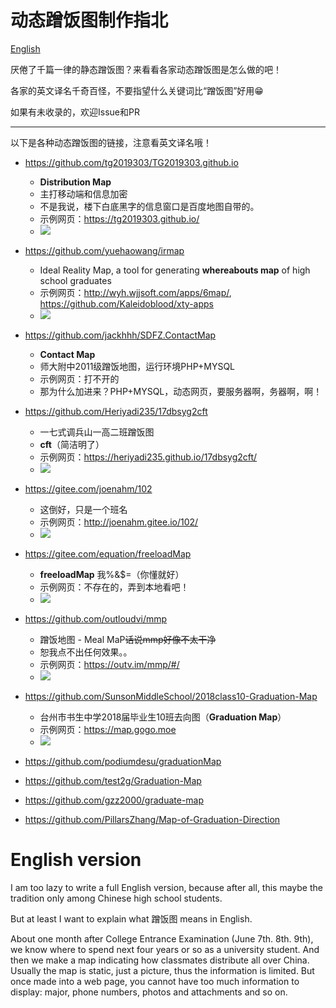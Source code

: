 # 动态蹭饭图制作指北

[English](#english-version)

厌倦了千篇一律的静态蹭饭图？来看看各家动态蹭饭图是怎么做的吧！

各家的英文译名千奇百怪，不要指望什么关键词比“蹭饭图”好用:grin:

如果有未收录的，欢迎Issue和PR

---

以下是各种动态蹭饭图的链接，注意看英文译名哦！

- <https://github.com/tg2019303/TG2019303.github.io>
    - **Distribution Map**
    - 主打移动端和信息加密
    - 不是我说，楼下白底黑字的信息窗口是百度地图自带的。
    - 示例网页：<https://tg2019303.github.io/>
    - ![](tg2019303.png)

- <https://github.com/yuehaowang/irmap>
    - Ideal Reality Map, a tool for generating **whereabouts map** of high school graduates
    - 示例网页：<http://wyh.wjjsoft.com/apps/6map/>, <https://github.com/Kaleidoblood/xty-apps>
    - ![](irmap.png)

- <https://github.com/jackhhh/SDFZ.ContactMap>
    - **Contact Map**
    - 师大附中2011级蹭饭地图，运行环境PHP+MYSQL
    - 示例网页：打不开的
    - 那为什么加进来？PHP+MYSQL，动态网页，要服务器啊，务器啊，啊！

- <https://github.com/Heriyadi235/17dbsyg2cft>
    - 一七式调兵山一高二班蹭饭图
    - **cft**（简洁明了）
    - 示例网页：<https://heriyadi235.github.io/17dbsyg2cft/>
    - ![](17dbsyg2cft.png)

- <https://gitee.com/joenahm/102>
    - 这倒好，只是一个班名
    - 示例网页：<http://joenahm.gitee.io/102/>
    - ![](102.png)

- <https://gitee.com/equation/freeloadMap>
    - **freeloadMap** 我%&$=（你懂就好）
    - 示例网页：不存在的，弄到本地看吧！
    - ![](freeloadMap.png)

- <https://github.com/outloudvi/mmp>
    - 蹭饭地图 - Meal MaP~~话说mmp好像不太干净~~
    - 恕我点不出任何效果。。
    - 示例网页：<https://outv.im/mmp/#/>
    - ![](mmp.png)
- <https://github.com/SunsonMiddleSchool/2018class10-Graduation-Map>
    - 台州市书生中学2018届毕业生10班去向图（**Graduation Map**）
    - 示例网页：<https://map.gogo.moe>
    - ![](2018class10-Graduation-Map.jpg)
- <https://github.com/podiumdesu/graduationMap>
- <https://github.com/test2g/Graduation-Map>
- <https://github.com/gzz2000/graduate-map>
- <https://github.com/PillarsZhang/Map-of-Graduation-Direction>

# English version

I am too lazy to write a full English version, because after all, this maybe the tradition only among Chinese high school students.

But at least I want to explain what  蹭饭图 means in English. 

About one month after College Entrance Examination (June 7th. 8th. 9th), we know where to spend next four years or so as a university student. And then we make a map indicating how classmates distribute all over China. Usually the map is static, just a picture, thus the information is limited. But once made into a web page, you cannot have too much  information to display: major, phone numbers,  photos and attachments and so on.
